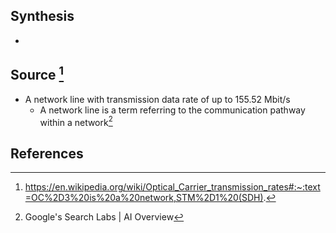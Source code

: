 ## Synthesis
- 
## Source [^1]
- A network line with transmission data rate of up to 155.52 Mbit/s
	- A network line is a term referring to the communication pathway within a network[^2]
## References

[^1]: https://en.wikipedia.org/wiki/Optical_Carrier_transmission_rates#:~:text=OC%2D3%20is%20a%20network,STM%2D1%20(SDH).
[^2]: Google's Search Labs | AI Overview